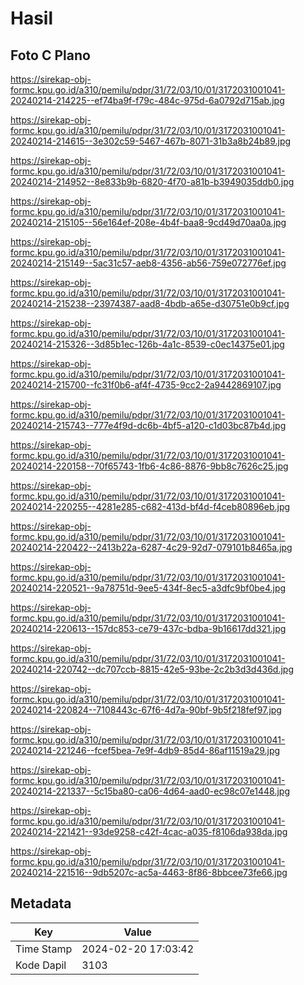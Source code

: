 # Hasil

## Foto C Plano

https://sirekap-obj-formc.kpu.go.id/a310/pemilu/pdpr/31/72/03/10/01/3172031001041-20240214-214225--ef74ba9f-f79c-484c-975d-6a0792d715ab.jpg

https://sirekap-obj-formc.kpu.go.id/a310/pemilu/pdpr/31/72/03/10/01/3172031001041-20240214-214615--3e302c59-5467-467b-8071-31b3a8b24b89.jpg

https://sirekap-obj-formc.kpu.go.id/a310/pemilu/pdpr/31/72/03/10/01/3172031001041-20240214-214952--8e833b9b-6820-4f70-a81b-b3949035ddb0.jpg

https://sirekap-obj-formc.kpu.go.id/a310/pemilu/pdpr/31/72/03/10/01/3172031001041-20240214-215105--56e164ef-208e-4b4f-baa8-9cd49d70aa0a.jpg

https://sirekap-obj-formc.kpu.go.id/a310/pemilu/pdpr/31/72/03/10/01/3172031001041-20240214-215149--5ac31c57-aeb8-4356-ab56-759e072776ef.jpg

https://sirekap-obj-formc.kpu.go.id/a310/pemilu/pdpr/31/72/03/10/01/3172031001041-20240214-215238--23974387-aad8-4bdb-a65e-d30751e0b9cf.jpg

https://sirekap-obj-formc.kpu.go.id/a310/pemilu/pdpr/31/72/03/10/01/3172031001041-20240214-215326--3d85b1ec-126b-4a1c-8539-c0ec14375e01.jpg

https://sirekap-obj-formc.kpu.go.id/a310/pemilu/pdpr/31/72/03/10/01/3172031001041-20240214-215700--fc31f0b6-af4f-4735-9cc2-2a9442869107.jpg

https://sirekap-obj-formc.kpu.go.id/a310/pemilu/pdpr/31/72/03/10/01/3172031001041-20240214-215743--777e4f9d-dc6b-4bf5-a120-c1d03bc87b4d.jpg

https://sirekap-obj-formc.kpu.go.id/a310/pemilu/pdpr/31/72/03/10/01/3172031001041-20240214-220158--70f65743-1fb6-4c86-8876-9bb8c7626c25.jpg

https://sirekap-obj-formc.kpu.go.id/a310/pemilu/pdpr/31/72/03/10/01/3172031001041-20240214-220255--4281e285-c682-413d-bf4d-f4ceb80896eb.jpg

https://sirekap-obj-formc.kpu.go.id/a310/pemilu/pdpr/31/72/03/10/01/3172031001041-20240214-220422--2413b22a-6287-4c29-92d7-079101b8465a.jpg

https://sirekap-obj-formc.kpu.go.id/a310/pemilu/pdpr/31/72/03/10/01/3172031001041-20240214-220521--9a78751d-9ee5-434f-8ec5-a3dfc9bf0be4.jpg

https://sirekap-obj-formc.kpu.go.id/a310/pemilu/pdpr/31/72/03/10/01/3172031001041-20240214-220613--157dc853-ce79-437c-bdba-9b16617dd321.jpg

https://sirekap-obj-formc.kpu.go.id/a310/pemilu/pdpr/31/72/03/10/01/3172031001041-20240214-220742--dc707ccb-8815-42e5-93be-2c2b3d3d436d.jpg

https://sirekap-obj-formc.kpu.go.id/a310/pemilu/pdpr/31/72/03/10/01/3172031001041-20240214-220824--7108443c-67f6-4d7a-90bf-9b5f218fef97.jpg

https://sirekap-obj-formc.kpu.go.id/a310/pemilu/pdpr/31/72/03/10/01/3172031001041-20240214-221246--fcef5bea-7e9f-4db9-85d4-86af11519a29.jpg

https://sirekap-obj-formc.kpu.go.id/a310/pemilu/pdpr/31/72/03/10/01/3172031001041-20240214-221337--5c15ba80-ca06-4d64-aad0-ec98c07e1448.jpg

https://sirekap-obj-formc.kpu.go.id/a310/pemilu/pdpr/31/72/03/10/01/3172031001041-20240214-221421--93de9258-c42f-4cac-a035-f8106da938da.jpg

https://sirekap-obj-formc.kpu.go.id/a310/pemilu/pdpr/31/72/03/10/01/3172031001041-20240214-221516--9db5207c-ac5a-4463-8f86-8bbcee73fe66.jpg


## Metadata

| Key        | Value               |
| ---------- | ------------------- |
| Time Stamp | 2024-02-20 17:03:42 |
| Kode Dapil | 3103                |



